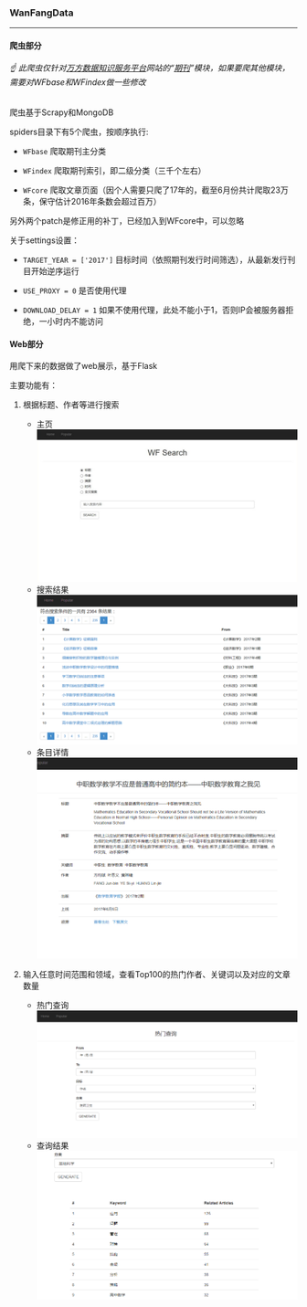 ### WanFangData

******


#### 爬虫部分

###### :point_up: 此爬虫仅针对[万方数据知识服务平台](http://g.wanfangdata.com.cn/)网站的“[期刊](http://c.g.wanfangdata.com.cn/Periodical.aspx)”模块，如果要爬其他模块，需要对WFbase和WFindex做一些修改


爬虫基于Scrapy和MongoDB

spiders目录下有5个爬虫，按顺序执行:

* `WFbase`	爬取期刊主分类

* `WFindex`	爬取期刊索引，即二级分类（三千个左右）

* `WFcore`	爬取文章页面（因个人需要只爬了17年的，截至6月份共计爬取23万条，保守估计2016年条数会超过百万）

另外两个patch是修正用的补丁，已经加入到WFcore中，可以忽略

关于settings设置：
	
* `TARGET_YEAR = ['2017']`	目标时间（依照期刊发行时间筛选），从最新发行刊目开始逆序运行

* `USE_PROXY = 0`	是否使用代理

* `DOWNLOAD_DELAY = 1`	如果不使用代理，此处不能小于1，否则IP会被服务器拒绝，一小时内不能访问


#### Web部分

用爬下来的数据做了web展示，基于Flask

主要功能有：

1. 根据标题、作者等进行搜索
	* 主页
	![home](./FlaskyWF/examples/home.jpg "HOME")
	* 搜索结果
	![searchresult.png](./FlaskyWF/examples/searchresult.png)
	* 条目详情
	![item2](./FlaskyWF/examples/item2.png)

2. 输入任意时间范围和领域，查看Top100的热门作者、关键词以及对应的文章数量
	* 热门查询
	![popular.png](./FlaskyWF/examples/popular.png)
	* 查询结果
	![popular_res2.png](./FlaskyWF/examples/popular_res2.png)


